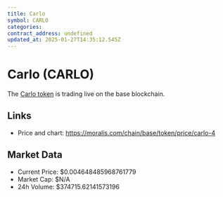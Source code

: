 ```yaml
---
title: Carlo
symbol: CARLO
categories: 
contract_address: undefined
updated_at: 2025-01-27T14:35:12.545Z
---
```


# Carlo (CARLO)
The [Carlo token](https://moralis.com/chain/base/token/price/carlo-4) is trading live on the base blockchain.

## Links
- Price and chart: https://moralis.com/chain/base/token/price/carlo-4

## Market Data
- Current Price: $0.004648485968761779
- Market Cap: $N/A
- 24h Volume: $374715.62141573196
